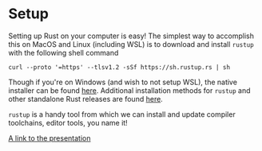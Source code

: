# Setup

Setting up Rust on your computer is easy! The simplest way to accomplish this on
MacOS and Linux (including WSL) is to download and install `rustup` with the following
shell command

```
curl --proto '=https' --tlsv1.2 -sSf https://sh.rustup.rs | sh
```

Though if you're on Windows (and wish to not setup WSL), the native installer 
can be found [here](https://www.rust-lang.org/tools/install). 
Additional installation methods for `rustup` and other standalone Rust releases 
are found [here](https://forge.rust-lang.org/infra/other-installation-methods.html).

`rustup` is a handy tool from which we can install and update compiler toolchains,
editor tools, you name it!


[A link to the presentation](https://docs.google.com/presentation/d/1Y5O8tJ0Hft5iBmeslIsx73Qnocku2DEf/edit?usp=sharing&ouid=100300120032301499502&rtpof=true&sd=true)